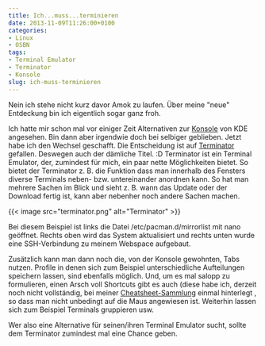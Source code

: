 ```yaml
---
title: Ich...muss...terminieren
date: 2013-11-09T11:26:00+0100
categories:
- Linux
- OSBN
tags:
- Terminal Emulator
- Terminator
- Konsole
slug: ich-muss-terminieren
---
```

Nein ich stehe nicht kurz davor Amok zu laufen. Über meine "neue" Entdeckung bin ich eigentlich sogar ganz froh.

Ich hatte mir schon mal vor einiger Zeit Alternativen zur [Konsole](http://de.wikipedia.org/wiki/Konsole_(KDE) "Konsole KDE") von KDE angesehen. Bin dann aber irgendwie doch bei selbiger geblieben. Jetzt habe ich den Wechsel geschafft. Die Entscheidung ist auf [Terminator](http://gnometerminator.blogspot.de/p/introduction.html "Terminator") gefallen. Deswegen auch der dämliche Titel. :D Terminator ist ein Terminal Emulator, der, zumindest für mich, ein paar nette Möglichkeiten bietet. So bietet der Terminator z. B. die Funktion dass man innerhalb des Fensters diverse Terminals neben- bzw. untereinander anordnen kann. So hat man mehrere Sachen im Blick und sieht z. B. wann das Update oder der Download fertig ist, kann aber nebenher noch andere Sachen machen.

{{< image src="terminator.png" alt="Terminator" >}}

Bei diesem Beispiel ist links die Datei /etc/pacman.d/mirrorlist mit nano geöffnet. Rechts oben wird das System aktualisiert und rechts unten wurde eine SSH-Verbindung zu meinem Webspace aufgebaut.

Zusätzlich kann man dann noch die, von der Konsole gewohnten, Tabs nutzen. Profile in denen sich zum Beispiel unterschiedliche Aufteilungen speichern lassen, sind ebenfalls möglich. Und, um es mal salopp zu formulieren, einen Arsch voll Shortcuts gibt es auch (diese habe ich, derzeit noch nicht vollständig, bei meiner [Cheatsheet-Sammlung](https://fryboyter.de/i-am-a-cheater-baby "Cheatsheets Fryboyter.de") einmal hinterlegt , so dass man nicht unbedingt auf die Maus angewiesen ist. Weiterhin lassen sich zum Beispiel Terminals gruppieren usw.

Wer also eine Alternative für seinen/ihren Terminal Emulator sucht, sollte dem Terminator zumindest mal eine Chance geben.
